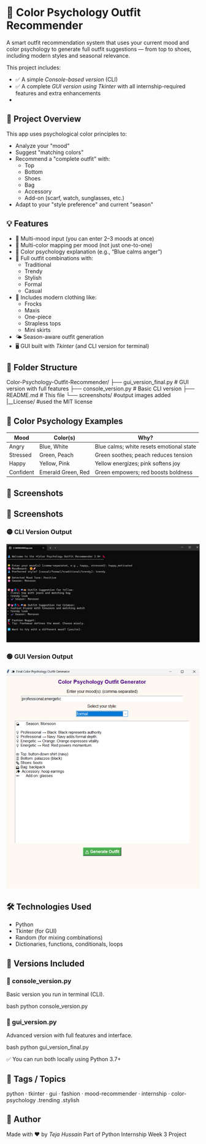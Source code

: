 # 🎨 Color Psychology Outfit Recommender

A smart outfit recommendation system that uses your current mood and color psychology to generate full outfit suggestions — from top to shoes, including modern styles and seasonal relevance.

This project includes:
- ✅ A simple *Console-based version* (CLI)
- ✅ A complete *GUI version using Tkinter* with all internship-required features and extra enhancements
- 
## 🧾 Project Overview

This app uses psychological color principles to:
- Analyze your "mood"
- Suggest "matching colors"
- Recommend a "complete outfit" with:
  - Top
  - Bottom
  - Shoes
  - Bag
  - Accessory
  - Add-on (scarf, watch, sunglasses, etc.)
- Adapt to your "style preference" and current "season"


## 💡 Features

- 🔄 Multi-mood input (you can enter 2–3 moods at once)
- 🎨 Multi-color mapping per mood (not just one-to-one)
- 📖 Color psychology explanation (e.g., “Blue calms anger”)
- 👗 Full outfit combinations with:
  - Traditional
  - Trendy
  - Stylish
  - Formal
  - Casual
- 🧥 Includes modern clothing like:
  - Frocks
  - Maxis
  - One-piece
  - Strapless tops
  - Mini skirts
- 🌤 Season-aware outfit generation
- 🖥 GUI built with *Tkinter* (and CLI version for terminal)


## 📁 Folder Structure


Color-Psychology-Outfit-Recommender/
├── gui\_version\_final.py         # GUI version with full features
├── console\_version.py           # Basic CLI version
├── README.md                    # This file
└── screenshots/                 #output images added
|__License/                       #used the MIT license


## 🧠 Color Psychology Examples

| Mood        | Color(s)              | Why? |
|-------------|-----------------------|------|
| Angry       | Blue, White           | Blue calms; white resets emotional state |
| Stressed    | Green, Peach          | Green soothes; peach reduces tension |
| Happy       | Yellow, Pink          | Yellow energizes; pink softens joy |
| Confident   | Emerald Green, Red    | Green empowers; red boosts boldness |

  
## 📸 Screenshots

## 📸 Screenshots

### 🟡 CLI Version Output
![CLI preview](screenshots/CLI%20Based%20Version.png)

### 🟢 GUI Version Output
![GUI preview](screenshots/GUI%20Based%20Version.png)




## 🛠 Technologies Used

* Python
* Tkinter (for GUI)
* Random (for mixing combinations)
* Dictionaries, functions, conditionals, loops


## 🧪 Versions Included

### 🔹 console_version.py

Basic version you run in terminal (CLI).

bash
python console_version.py


### 🔸 gui_version.py

Advanced version with full features and interface.

bash
python gui_version_final.py


✅ You can run both locally using Python 3.7+


## 🔖 Tags / Topics

python · tkinter · gui · fashion · mood-recommender · internship · color-psychology  .trending .stylish

## 🏁 Author

Made with ❤ by *Teja Hussain*
Part of Python Internship Week 3 Project

